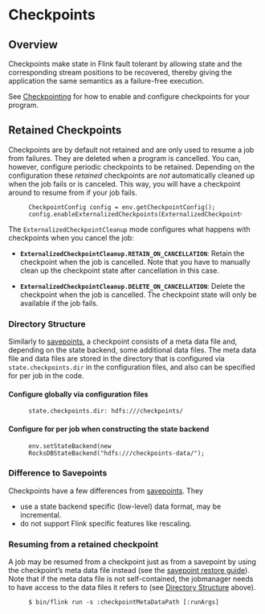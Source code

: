 

# Checkpoints

## Overview

Checkpoints make state in Flink fault tolerant by allowing state and the corresponding stream positions to be recovered, thereby giving the application the same semantics as a failure-free execution.

See [Checkpointing](//ci.apache.org/projects/flink/flink-docs-release-1.7/dev/stream/state/checkpointing.html) for how to enable and configure checkpoints for your program.

## Retained Checkpoints

Checkpoints are by default not retained and are only used to resume a job from failures. They are deleted when a program is cancelled. You can, however, configure periodic checkpoints to be retained. Depending on the configuration these _retained_ checkpoints are _not_ automatically cleaned up when the job fails or is canceled. This way, you will have a checkpoint around to resume from if your job fails.

<figure class="highlight">

```
CheckpointConfig config = env.getCheckpointConfig();
config.enableExternalizedCheckpoints(ExternalizedCheckpointCleanup.RETAIN_ON_CANCELLATION);
```

</figure>

The `ExternalizedCheckpointCleanup` mode configures what happens with checkpoints when you cancel the job:

*   **`ExternalizedCheckpointCleanup.RETAIN_ON_CANCELLATION`**: Retain the checkpoint when the job is cancelled. Note that you have to manually clean up the checkpoint state after cancellation in this case.

*   **`ExternalizedCheckpointCleanup.DELETE_ON_CANCELLATION`**: Delete the checkpoint when the job is cancelled. The checkpoint state will only be available if the job fails.

### Directory Structure

Similarly to [savepoints](savepoints.html), a checkpoint consists of a meta data file and, depending on the state backend, some additional data files. The meta data file and data files are stored in the directory that is configured via `state.checkpoints.dir` in the configuration files, and also can be specified for per job in the code.

#### Configure globally via configuration files

<figure class="highlight">

```
state.checkpoints.dir: hdfs:///checkpoints/
```

</figure>

#### Configure for per job when constructing the state backend

<figure class="highlight">

```
env.setStateBackend(new RocksDBStateBackend("hdfs:///checkpoints-data/");
```

</figure>

### Difference to Savepoints

Checkpoints have a few differences from [savepoints](savepoints.html). They

*   use a state backend specific (low-level) data format, may be incremental.
*   do not support Flink specific features like rescaling.

### Resuming from a retained checkpoint

A job may be resumed from a checkpoint just as from a savepoint by using the checkpoint’s meta data file instead (see the [savepoint restore guide](../cli.html#restore-a-savepoint)). Note that if the meta data file is not self-contained, the jobmanager needs to have access to the data files it refers to (see [Directory Structure](#directory-structure) above).

<figure class="highlight">

```
$ bin/flink run -s :checkpointMetaDataPath [:runArgs]
```

</figure>

